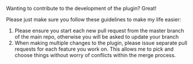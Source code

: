 Wanting to contribute to the development of the plugin? Great!

Please just make sure you follow these guidelines to make my life easier:
 1. Please ensure you start each new pull request from the master branch of the main repo, otherwise you will be asked
 to update your branch
 2. When making multiple changes to the plugin, please issue separate pull requests for each feature you work on. This
  allows me to pick and choose things without worry of conflicts within the merge process.
  